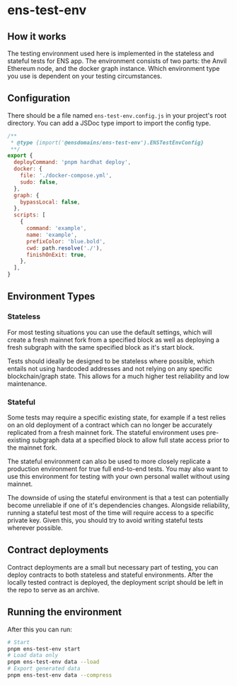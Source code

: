 # ens-test-env

## How it works

The testing environment used here is implemented in the stateless and stateful
tests for ENS app. The environment consists of two parts: the Anvil Ethereum
node, and the docker graph instance. Which environment type you use is dependent
on your testing circumstances.

## Configuration

There should be a file named `ens-test-env.config.js` in your project's root
directory. You can add a JSDoc type import to import the config type.

```js
/**
 * @type {import('@ensdomains/ens-test-env').ENSTestEnvConfig}
 **/
export {
  deployCommand: 'pnpm hardhat deploy',
  docker: {
    file: './docker-compose.yml',
    sudo: false,
  },
  graph: {
    bypassLocal: false,
  },
  scripts: [
    {
      command: 'example',
      name: 'example',
      prefixColor: 'blue.bold',
      cwd: path.resolve('./'),
      finishOnExit: true,
    },
  ],
}
```

## Environment Types

### Stateless

For most testing situations you can use the default settings, which will create
a fresh mainnet fork from a specified block as well as deploying a fresh
subgraph with the same specified block as it's start block.

Tests should ideally be designed to be stateless where possible, which entails
not using hardcoded addresses and not relying on any specific blockchain/graph
state. This allows for a much higher test reliability and low maintenance.

### Stateful

Some tests may require a specific existing state, for example if a test relies
on an old deployment of a contract which can no longer be accurately replicated
from a fresh mainnet fork. The stateful environment uses pre-existing subgraph
data at a specified block to allow full state access prior to the mainnet fork.

The stateful environment can also be used to more closely replicate a production
environment for true full end-to-end tests. You may also want to use this
environment for testing with your own personal wallet without using mainnet.

The downside of using the stateful environment is that a test can potentially
become unreliable if one of it's dependencies changes. Alongside reliability,
running a stateful test most of the time will require access to a specific
private key. Given this, you should try to avoid writing stateful tests wherever
possible.

## Contract deployments

Contract deployments are a small but necessary part of testing, you can deploy
contracts to both stateless and stateful environments. After the locally tested
contract is deployed, the deployment script should be left in the repo to serve
as an archive.

## Running the environment

After this you can run:

```bash
# Start
pnpm ens-test-env start
# Load data only
pnpm ens-test-env data --load
# Export generated data
pnpm ens-test-env data --compress
```
